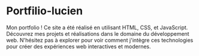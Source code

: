 # Portfilio-lucien
Mon portfolio !  Ce site a été réalisé en utilisant HTML, CSS, et JavaScript. Découvrez mes projets et réalisations dans le domaine du développement web.  N'hésitez pas à explorer pour voir comment j'intègre ces technologies pour créer des expériences web interactives et modernes.
